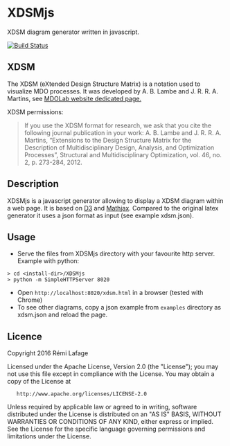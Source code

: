 # XDSMjs
XDSM diagram generator written in javascript. 

[![Build Status](https://travis-ci.org/OneraHub/XDSMjs.svg?branch=master)](https://travis-ci.org/OneraHub/XDSMjs)

## XDSM
The XDSM (eXtended Design Structure Matrix) is a notation used to visualize MDO processes. 
It was developed by A. B. Lambe and J. R. R. A. Martins, see [MDOLab website dedicated page.](http://mdolab.engin.umich.edu/content/xdsm-overview)

XDSM permissions:
> If you use the XDSM format for research, we ask that you cite the following journal publication in your work:
> A. B. Lambe and J. R. R. A. Martins, “Extensions to the Design Structure Matrix for the Description of Multidisciplinary Design, Analysis, and Optimization Processes”, Structural and Multidisciplinary Optimization, vol. 46, no. 2, p. 273-284, 2012.

## Description
XDSMjs is a javascript generator allowing to display a XDSM diagram within a web page. 
It is based on [D3](https://d3js.org/) and [Mathjax](https://www.mathjax.org/).
Compared to the original latex generator it uses a json format as input (see example xdsm.json).

## Usage
* Serve the files from XDSMjs directory with your favourite http server. Example with python:
```
> cd <install-dir>/XDSMjs
> python -m SimpleHTTPServer 8020
```
* Open `http://localhost:8020/xdsm.html` in a browser (tested with Chrome)
* To see other diagrams, copy a json example from `examples` directory as xdsm.json and reload the page. 

## Licence
 Copyright 2016 Rémi Lafage

   Licensed under the Apache License, Version 2.0 (the "License");
   you may not use this file except in compliance with the License.
   You may obtain a copy of the License at

       http://www.apache.org/licenses/LICENSE-2.0

   Unless required by applicable law or agreed to in writing, software
   distributed under the License is distributed on an "AS IS" BASIS,
   WITHOUT WARRANTIES OR CONDITIONS OF ANY KIND, either express or implied.
   See the License for the specific language governing permissions and
   limitations under the License.
